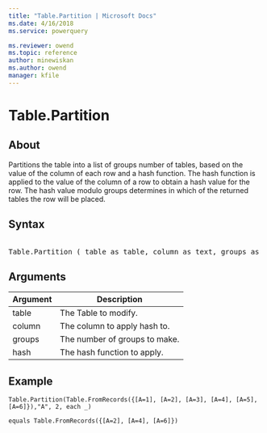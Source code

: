 ```yaml
---
title: "Table.Partition | Microsoft Docs"
ms.date: 4/16/2018
ms.service: powerquery

ms.reviewer: owend
ms.topic: reference
author: minewiskan
ms.author: owend
manager: kfile
---
```

# Table.Partition

  
## About  
Partitions the table into a list of groups number of tables, based on the value of the column of each row and a hash function. The hash function is applied to the value of the column of a row to obtain a hash value for the row.  The hash value modulo groups determines in which of the returned tables the row will be placed.  
  
## Syntax

<pre>  
Table.Partition ( table as table, column as text, groups as number, hash as function) as list  
</pre>
  
## Arguments  
  
|Argument|Description|  
|------------|---------------|  
|table|The Table to modify.|  
|column|The column to apply hash to.|  
|groups|The number of groups to make.|  
|hash|The hash function to apply.|  
  
## Example  
  
```powerquery-m
Table.Partition(Table.FromRecords({[A=1], [A=2], [A=3], [A=4], [A=5], [A=6]}),"A", 2, each _)  
  
equals Table.FromRecords({[A=2], [A=4], [A=6]})  
```  
